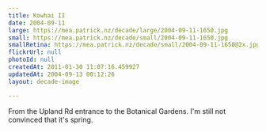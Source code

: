 ```yaml
---
title: Kowhai II
date: 2004-09-11
large: https://mea.patrick.nz/decade/large/2004-09-11-1650.jpg
small: https://mea.patrick.nz/decade/small/2004-09-11-1650.jpg
smallRetina: https://mea.patrick.nz/decade/small/2004-09-11-1650@2x.jpg
flickrUrl: null
photoId: null
createdAt: 2011-01-30 11:07:16.459927
updatedAt: 2004-09-13 00:12:26
layout: decade-image

---
```

From the Upland Rd entrance to the Botanical Gardens. I'm still not convinced that it's spring.
